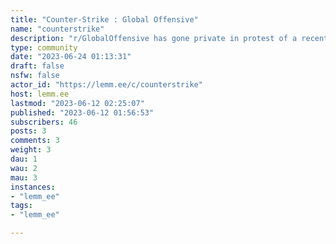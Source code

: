 ```yaml
---
title: "Counter-Strike : Global Offensive" 
name: "counterstrike"
description: "r/GlobalOffensive has gone private in protest of a recent Reddit policy change that threatens to kill third-party mobile apps due to excessive API pricing, Reddit's poor management and decisions related to third party platforms and content management, and the impacts it will have on the community.For more information:https://redd.it/142kct8https://redd.it/145l7wp"
type: community
date: "2023-06-24 01:13:31"
draft: false
nsfw: false
actor_id: "https://lemm.ee/c/counterstrike"
host: lemm.ee
lastmod: "2023-06-12 02:25:07"
published: "2023-06-12 01:56:53"
subscribers: 46
posts: 3
comments: 3
weight: 3
dau: 1
wau: 2
mau: 3
instances:
- "lemm_ee"
tags: 
- "lemm_ee"

---
```

